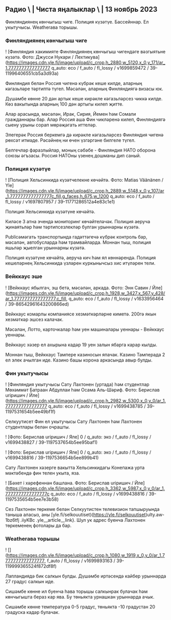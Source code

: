 ## Радио \ | Чиста яңалыклар \ | 13 ноябрь 2023

Финляндиянең көнчыгыш чиге. Полиция күзәтүе. Бассейннар. Ел укытучысы. Weatherава торышы.

### Финляндиянең көнчыгыш чиге

! [Финляндия хакимияте Финляндиянең көнчыгыш чигендәге вәзгыятьне күзәтә. Фото: Джусси Нукари / Лехтикува] (https://images.cdn.yle.fi/image/upload/c_crop,h_2880,w_5120,x_0,y_171/ar_1.7777777777777777 q_auto: eco / f_auto / fl_lossy / v1699859472 / 39-11996406551cb5a3d93a)

Финляндия белән Россия чигенә күбрәк кеше килде, аларның кәгазьләре тәртиптә түгел. Мәсәлән, аларның Финляндиягә визасы юк.

Дүшәмбе көнне 20 дән артык кеше кирәкле кәгазьләрсез чиккә килде. Көз вакытында аларның 100 дән артыгы килеп җитте.

Алар арасында, мәсәлән, Ирак, Сирия, Йемен һәм Сомали гражданнары бар. Алар Россия аша Фин чикләренә килеп, Финляндиягә сыену урыны сорап мөрәҗәгать иттеләр.

Элегерәк Россия беркемгә дә кирәкле кәгазьләрсез Финляндия чигенә рөхсәт итмәде. Рәсәйнең ни өчен үзгәргәне билгеле түгел.

Белгечләр фаразлыйлар, моның сәбәбе - Финляндия НАТО оборона союзы әгъзасы. Россия НАТОны үзенең дошманы дип саный.

### Полиция күзәтүе

! [Полиция Хельсинкида күзәтчелекне көчәйтә. Фото: Matias Väänänen / Yle] (https://images.cdn.yle.fi/image/upload/c_crop,h_2889,w_5148,x_0,y_107/ar_1.7777777777777777c_fill,g_faces,h_675,w_1200 q_auto: eco / f_auto / fl_lossy / v1697807957 / 39-11771286512a4e83c1e1)

Полиция Хельсинкида күзәтүне көчәйтә.

Киләсе 3 атна эчендә мониторинг көчәйтеләчәк. Полиция аеруча җинаятьләр һәм тәртипсезлекләр булган урыннарны күзәтә.

Publicәмәгать транспортында гадәттәгечә күбрәк контроль бар, мәсәлән, автобусларда һәм трамвайларда. Моннан тыш, полиция яшьләр җыелган урыннарны күзәтә.

Полиция күзәтүне көчәйтә, аеруча кич һәм ял көннәрендә. Полиция кешеләрнең Хельсинкида үзләрен куркынычсыз хис итүләрен тели.

### Вейккаус эше

! [Вейккаус ябылгач, эш бетә, мәсәлән, аркада. Фото: Энн Савин / Йле] (https://images.cdn.yle.fi/image/upload/c_crop,h_1928,w_3427,x_567,y_428/ar_1.7777777777777777,c_fill, q_auto: eco / f_auto / fl_lossy / v1633956464 / 39-86542961643200866ed)

Вейккаус комарлы компаниясе хезмәткәрләрне киметә. 200гә якын хезмәткәр эшсез калачак.

Мәсәлән, Лотто, карточкалар һәм уен машиналары уеннары - Вейккаус уеннары.

Вейккаус хәзер ел ахырына кадәр 19 уен залын ябарга карар кылды.

Моннан тыш, Вейккаус Тампере казиносын япачак. Казино Тамперада 2 ел элек ачылган иде. Казино башы корона аркасында авыр булды.

### Фин укытучысы

! [Финляндия укытучысы Сату Лахтонен (уртада) һәм студентлар Мөхәммәт Батраан Абдуллаи һәм Осама Аль-Шәриф. Фото: Берислав uriришич / Йле] (https://images.cdn.yle.fi/image/upload/c_crop,h_2982,w_5300,x_0,y_0/ar_1.7777777777777777 q_auto: eco / f_auto / fl_lossy / v1699438785 / 39-1197531654b5ee49bf1f)

Селкуутисет Фин ел укытучысы Сату Лахтонен һәм Лахтонен студентлары белән очрашты.

! [Фото: Берислав uriришич / Яле] 0 / q_auto: эко / f_auto / fl_lossy / v1699438827 / 39-1197537654b5ee95baf1)

! [Фото: Берислав uriришич / Яле] 0 / q_auto: эко / f_auto / fl_lossy / v1699438816 / 39-1197536654b5ee899b41)

Сату Лахтонен хәзерге вакытта Хельсинкидагы Конепажа урта мәктәбендә фин телен укыта, яза.

! [Бәхет i хәрефеннән башлана. Фото: Берислав uriришич / Йле] (https://images.cdn.yle.fi/image/upload/c_crop,h_3362,w_5987,x_0,y_0/ar_1.7777777777777777c q_auto: eco / f_auto / fl_lossy / v1699438816 / 39-1197535654b5ee7e3b58)

Сез Лахтонен төркеме белән Селкуутистен телевизион тапшыруында таныша аласыз, аны [yle.fi/selkouutiset)(https://yle.fi/selkouutiset)ulty.aw-1bz6tfj .iiyKBc .yle__article__link}. Шул ук адрес буенча Лахтонен төркеменең фотолары да бар.

### Weatherава торышы

! [] (https://images.cdn.yle.fi/image/upload/c_crop,h_1080,w_1919,x_0,y_0/ar_1.7777777777777777, f_auto / fl_lossy / v1699893163 / 39-119999365524f872df8f)

Лапландиядә бик салкын булды. Дүшәмбе иртәсендә кайбер урыннарда 27 градус салкын иде.

Сишәмбе көнне ил буенча һава торышы салкынрак булачак һәм көнчыгышта бераз кар ява. Бу төньякта урнашкан урыннарда ачык.

Сишәмбе көнне температура 0-5 градус, төньякта -10 градустан 20 градуска кадәр булачак.
